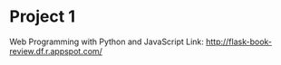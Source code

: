 # Project 1

Web Programming with Python and JavaScript
Link: http://flask-book-review.df.r.appspot.com/
